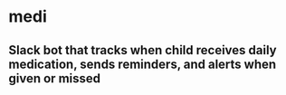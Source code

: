# medi



## Slack bot that tracks when child receives daily medication, sends reminders, and alerts when given or missed
